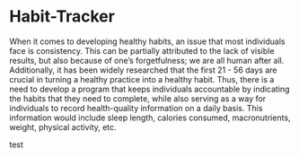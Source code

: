 # Habit-Tracker

When it comes to developing healthy habits, an issue that most individuals face is consistency. This can be partially attributed to the lack of visible results, but also because of one’s forgetfulness; we are all human after all. Additionally, it has been widely researched that the first 21 - 56 days are crucial in turning a healthy practice into a healthy habit. Thus, there is a need to develop a program that keeps individuals accountable by indicating the habits that they need to complete, while also serving as a way for individuals to record health-quality information on a daily basis. This information would include sleep length, calories consumed, macronutrients, weight, physical activity, etc.


test